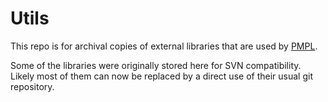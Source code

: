 # Utils

This repo is for archival copies of external libraries that are used by [PMPL](https://github.tamu.edu/parasol/pmpl).

Some of the libraries were originally stored here for SVN compatibility. Likely most of them can now be replaced by a direct use of their usual git repository.
